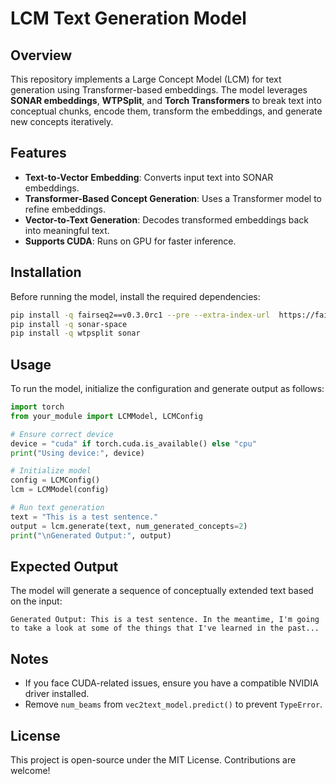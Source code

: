 # LCM Text Generation Model

## Overview
This repository implements a Large Concept Model (LCM) for text generation using Transformer-based embeddings. The model leverages **SONAR embeddings**, **WTPSplit**, and **Torch Transformers** to break text into conceptual chunks, encode them, transform the embeddings, and generate new concepts iteratively.

## Features
- **Text-to-Vector Embedding**: Converts input text into SONAR embeddings.
- **Transformer-Based Concept Generation**: Uses a Transformer model to refine embeddings.
- **Vector-to-Text Generation**: Decodes transformed embeddings back into meaningful text.
- **Supports CUDA**: Runs on GPU for faster inference.

## Installation
Before running the model, install the required dependencies:

```sh
pip install -q fairseq2==v0.3.0rc1 --pre --extra-index-url  https://fair.pkg.atmeta.com/fairseq2/whl/rc/pt2.5.1/cu124 --upgrade
pip install -q sonar-space
pip install -q wtpsplit sonar
```

## Usage
To run the model, initialize the configuration and generate output as follows:

```python
import torch
from your_module import LCMModel, LCMConfig

# Ensure correct device
device = "cuda" if torch.cuda.is_available() else "cpu"
print("Using device:", device)

# Initialize model
config = LCMConfig()
lcm = LCMModel(config)

# Run text generation
text = "This is a test sentence."
output = lcm.generate(text, num_generated_concepts=2)
print("\nGenerated Output:", output)
```

## Expected Output
The model will generate a sequence of conceptually extended text based on the input:

```
Generated Output: This is a test sentence. In the meantime, I'm going to take a look at some of the things that I've learned in the past...
```

## Notes
- If you face CUDA-related issues, ensure you have a compatible NVIDIA driver installed.
- Remove `num_beams` from `vec2text_model.predict()` to prevent `TypeError`.

## License
This project is open-source under the MIT License. Contributions are welcome!
